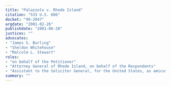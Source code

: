 ```yaml
---
title: "Palazzolo v. Rhode Island"
citation: "533 U.S. 606"
docket: "99-2047"
argdate: "2001-02-26"
publishdate: "2001-06-28"
justices: ""
advocates:
- "James S. Burling"
- "Sheldon Whitehouse"
- "Malcolm L. Stewart"
roles:
- "on behalf of the Petitioner"
- "Attorney General of Rhode Island, on behalf of the Respondents"
- "Assistant to the Solicitor General, for the United States, as amicus curiae, supporting the Respondents"
summary: ""
---
```


